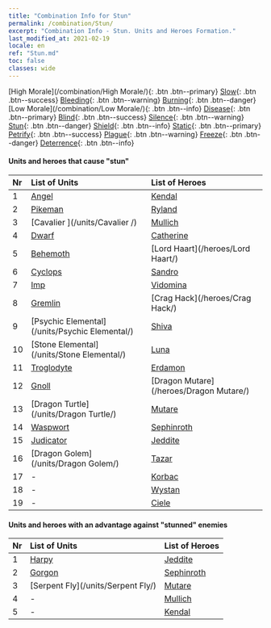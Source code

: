 ```yaml
---
title: "Combination Info for Stun"
permalink: /combination/Stun/
excerpt: "Combination Info - Stun. Units and Heroes Formation."
last_modified_at: 2021-02-19
locale: en
ref: "Stun.md"
toc: false
classes: wide
---
```


  [High Morale](/combination/High Morale/){: .btn .btn--primary} [Slow](/combination/Slow/){: .btn .btn--success} [Bleeding](/combination/Bleeding/){: .btn .btn--warning} [Burning](/combination/Burning/){: .btn .btn--danger} [Low Morale](/combination/Low Morale/){: .btn .btn--info} [Disease](/combination/Disease/){: .btn .btn--primary} [Blind](/combination/Blind/){: .btn .btn--success} [Silence](/combination/Silence/){: .btn .btn--warning} [Stun](/combination/Stun/){: .btn .btn--danger} [Shield](/combination/Shield/){: .btn .btn--info} [Static](/combination/Static/){: .btn .btn--primary} [Petrify](/combination/Petrify/){: .btn .btn--success} [Plague](/combination/Plague/){: .btn .btn--warning} [Freeze](/combination/Freeze/){: .btn .btn--danger} [Deterrence](/combination/Deterrence/){: .btn .btn--info} 


#### Units and heroes that cause \"stun\"

  | Nr |  List of Units  | List of Heroes | 
  |:---|:----------------|:---------------| 
  | 1 | [Angel](/units/Angel/) | [Kendal](/heroes/Kendal/) |
  | 2 | [Pikeman](/units/Pikeman/) | [Ryland](/heroes/Ryland/) |
  | 3 | [Cavalier ](/units/Cavalier /) | [Mullich](/heroes/Mullich/) |
  | 4 | [Dwarf](/units/Dwarf/) | [Catherine](/heroes/Catherine/) |
  | 5 | [Behemoth](/units/Behemoth/) | [Lord Haart](/heroes/Lord Haart/) |
  | 6 | [Cyclops](/units/Cyclops/) | [Sandro](/heroes/Sandro/) |
  | 7 | [Imp](/units/Imp/) | [Vidomina](/heroes/Vidomina/) |
  | 8 | [Gremlin](/units/Gremlin/) | [Crag Hack](/heroes/Crag Hack/) |
  | 9 | [Psychic Elemental](/units/Psychic Elemental/) | [Shiva](/heroes/Shiva/) |
  | 10 | [Stone Elemental](/units/Stone Elemental/) | [Luna](/heroes/Luna/) |
  | 11 | [Troglodyte](/units/Troglodyte/) | [Erdamon](/heroes/Erdamon/) |
  | 12 | [Gnoll](/units/Gnoll/) | [Dragon Mutare](/heroes/Dragon Mutare/) |
  | 13 | [Dragon Turtle](/units/Dragon Turtle/) | [Mutare](/heroes/Mutare/) |
  | 14 | [Waspwort](/units/Waspwort/) | [Sephinroth](/heroes/Sephinroth/) |
  | 15 | [Judicator](/units/Judicator/) | [Jeddite](/heroes/Jeddite/) |
  | 16 | [Dragon Golem](/units/Dragon Golem/) | [Tazar](/heroes/Tazar/) |
  | 17 | - | [Korbac](/heroes/Korbac/) |
  | 18 | - | [Wystan](/heroes/Wystan/) |
  | 19 | - | [Ciele](/heroes/Ciele/) |


#### Units and heroes with an advantage against \"stunned\" enemies

  | Nr |  List of Units  | List of Heroes | 
  |:---|:----------------|:---------------| 
  | 1 | [Harpy](/units/Harpy/) | [Jeddite](/heroes/Jeddite/) |
  | 2 | [Gorgon](/units/Gorgon/) | [Sephinroth](/heroes/Sephinroth/) |
  | 3 | [Serpent Fly](/units/Serpent Fly/) | [Mutare](/heroes/Mutare/) |
  | 4 | - | [Mullich](/heroes/Mullich/) |
  | 5 | - | [Kendal](/heroes/Kendal/) |
